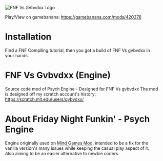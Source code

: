 ![FNF Vs Gvbvdxx Logo](https://github.com/gvbvdxx-alt/FNFVsGvbvdxxEngine/assets/146640119/2ea7a17e-488c-4479-a3c6-405cb10a6fe2)

Play/View on gamebanana: https://gamebanana.com/mods/420378

# Installation

Find a FNF Compiling tutorial, then you got a build of FNF Vs gvbvdxx in your hands.

# FNF Vs Gvbvdxx (Engine)
Source code mod of Psych Engine - Designed for FNF Vs gvbvdxx
The mod is designed off my scratch account's history: https://scratch.mit.edu/users/gvbvdxx/

# About Friday Night Funkin' - Psych Engine
Engine originally used on [Mind Games Mod](https://gamebanana.com/mods/301107), intended to be a fix for the vanilla version's many issues while keeping the casual play aspect of it. Also aiming to be an easier alternative to newbie coders.
